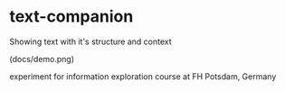 text-companion
==============

Showing text with it's structure and context

(docs/demo.png)

experiment for information exploration course at FH Potsdam, Germany